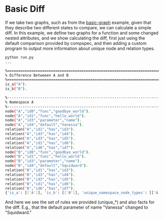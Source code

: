 # Basic Diff

If we take two graphs, such as from the [basic-graph](../basic-graph) example,
given that they describe two different states to compare, we can calculate a simple diff.
In this example, we define two graphs for a function and some changed nested attributes,
and we show calculating the diff, first just using the default comparison provided by
compspec, and then adding a custom program to output more information about
unique node and relation types.

```bash
python run.py
...

%============================================================================
% Difference Betweeen A and B
%============================================================================
is_a("A").
is_b("B").

%----------------------------------------------------------------------------
% Namespace A
%----------------------------------------------------------------------------
node("A","id0","func","goodbye_world").
node("A","id1","func","hello_world").
node("A","id3","parameter","name").
node("A","id4","default","Vanessa").
relation("A","id1","has","id3").
relation("A","id3","has","id4").
relation("A","id3","has","id5").
relation("A","id1","has","id6").
relation("A","id6","has","id7").
node("B","id0","func","goodbye_world").
node("B","id1","func","hello_world").
node("B","id3","parameter","name").
node("B","id4","default","Squidward").
relation("B","id1","has","id3").
relation("B","id3","has","id4").
relation("B","id3","has","id5").
relation("B","id1","has","id6").
relation("B","id6","has","id7").
{'is_a': [['A']], 'is_b': [['B']], 'unique_namespace_node_types': [['A', 'func'], ['A', 'parameter'], ['A', 'default'], ['B', 'func'], ['B', 'parameter'], ['B', 'default']], 'unique_namespace_relation_types': [['A', 'has'], ['B', 'has']], 'unique_node_types': [['func'], ['parameter'], ['default']], 'unique_relation_types': [['has']], 'is_different': [['A', 'B']], 'changed_node_value': [['A', 'B', 'id4', 'id4', 'default', 'Vanessa', 'Squidward']]}
```

And here we see the set of rules we provided (unique_*) and also facts for the diff. E.g.,
that the default parameter of name "Vanessa" changed to "Squidward."
